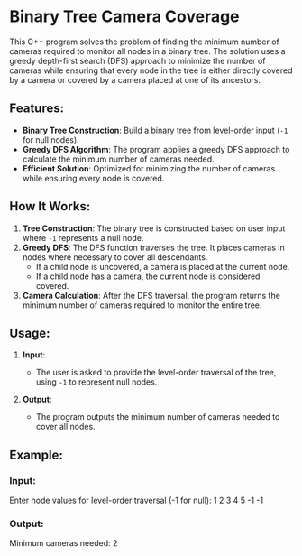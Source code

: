 # Binary Tree Camera Coverage

This C++ program solves the problem of finding the minimum number of cameras required to monitor all nodes in a binary tree. The solution uses a greedy depth-first search (DFS) approach to minimize the number of cameras while ensuring that every node in the tree is either directly covered by a camera or covered by a camera placed at one of its ancestors.

## Features:
- **Binary Tree Construction**: Build a binary tree from level-order input (`-1` for null nodes).
- **Greedy DFS Algorithm**: The program applies a greedy DFS approach to calculate the minimum number of cameras needed.
- **Efficient Solution**: Optimized for minimizing the number of cameras while ensuring every node is covered.

## How It Works:
1. **Tree Construction**: The binary tree is constructed based on user input where `-1` represents a null node.
2. **Greedy DFS**: The DFS function traverses the tree. It places cameras in nodes where necessary to cover all descendants.
   - If a child node is uncovered, a camera is placed at the current node.
   - If a child node has a camera, the current node is considered covered.
3. **Camera Calculation**: After the DFS traversal, the program returns the minimum number of cameras required to monitor the entire tree.

## Usage:
1. **Input**: 
   - The user is asked to provide the level-order traversal of the tree, using `-1` to represent null nodes.
   
2. **Output**: 
   - The program outputs the minimum number of cameras needed to cover all nodes.

## Example:

### Input:
Enter node values for level-order traversal (-1 for null): 1 2 3 4 5 -1 -1


### Output:
Minimum cameras needed: 2